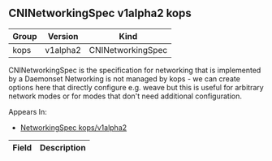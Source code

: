 ## CNINetworkingSpec v1alpha2 kops

Group        | Version     | Kind
------------ | ---------- | -----------
kops | v1alpha2 | CNINetworkingSpec



CNINetworkingSpec is the specification for networking that is implemented by a Daemonset Networking is not managed by kops - we can create options here that directly configure e.g. weave but this is useful for arbitrary network modes or for modes that don't need additional configuration.

<aside class="notice">
Appears In:

<ul> 
<li><a href="#networkingspec-v1alpha2-kops">NetworkingSpec kops/v1alpha2</a></li>
</ul></aside>

Field        | Description
------------ | -----------

